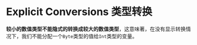 # Explicit Conversions 类型转换

  **较小的数值类型不能隐式的转换成较大的数值类型**，这意味著，在没有显示转换情况下，我们不能分配一个```Byte```类型的值给```Int```类型的变量。